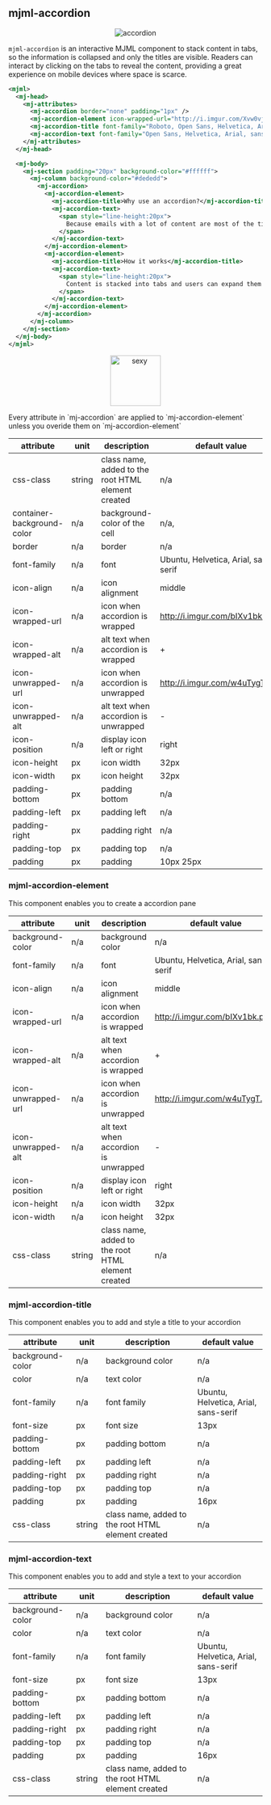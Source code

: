 ## mjml-accordion

<p align="center">
  <img src="http://i.imgur.com/C4S9MVc.gif" alt="accordion" />
</p>

`mjml-accordion` is an interactive MJML component to stack content in tabs, so the information is collapsed and only the titles are visible. Readers can interact by clicking on the tabs to reveal the content, providing a great experience on mobile devices where space is scarce.

```xml
<mjml>
  <mj-head>
    <mj-attributes>
      <mj-accordion border="none" padding="1px" />
      <mj-accordion-element icon-wrapped-url="http://i.imgur.com/Xvw0vjq.png" icon-unwrapped-url="http://i.imgur.com/KKHenWa.png" icon-height="24px" icon-width="24px" />
      <mj-accordion-title font-family="Roboto, Open Sans, Helvetica, Arial, sans-serif" background-color="#fff" color="#031017" padding="15px" font-size="18px" />
      <mj-accordion-text font-family="Open Sans, Helvetica, Arial, sans-serif" background-color="#fafafa" padding="15px" color="#505050" font-size="14px" />
    </mj-attributes>
  </mj-head>

  <mj-body>
    <mj-section padding="20px" background-color="#ffffff">
      <mj-column background-color="#dededd">
        <mj-accordion>
          <mj-accordion-element>
            <mj-accordion-title>Why use an accordion?</mj-accordion-title>
            <mj-accordion-text>
              <span style="line-height:20px">
                Because emails with a lot of content are most of the time a very bad experience on mobile, mj-accordion comes handy when you want to deliver a lot of information in a concise way.
              </span>
            </mj-accordion-text>
          </mj-accordion-element>
          <mj-accordion-element>
            <mj-accordion-title>How it works</mj-accordion-title>
            <mj-accordion-text>
              <span style="line-height:20px">
                Content is stacked into tabs and users can expand them at will. If responsive styles are not supported (mostly on desktop clients), tabs are then expanded and your content is readable at once.
              </span>
            </mj-accordion-text>
          </mj-accordion-element>
        </mj-accordion>
      </mj-column>
    </mj-section>
  </mj-body>
</mjml>
```

<p align="center">
  <a href="https://mjml.io/try-it-live/components/accordion">
    <img width="100px" src="http://imgh.us/TRYITLIVE.svg" alt="sexy" />
  </a>
</p>

<aside class="notice">
Every attribute in `mj-accordion` are applied to `mj-accordion-element` unless you overide them on `mj-accordion-element`
</aside>


attribute | unit | description | default value
----------|------|-------------|---------------
css-class | string | class name, added to the root HTML element created | n/a
container-background-color | n/a | background-color of the cell | n/a,
border | n/a | border | n/a
font-family | n/a | font | Ubuntu, Helvetica, Arial, sans-serif
icon-align | n/a | icon alignment | middle
icon-wrapped-url | n/a | icon when accordion is wrapped | http://i.imgur.com/bIXv1bk.png
icon-wrapped-alt | n/a | alt text when accordion is wrapped | +
icon-unwrapped-url | n/a | icon when accordion is unwrapped | http://i.imgur.com/w4uTygT.png
icon-unwrapped-alt | n/a | alt text when accordion is unwrapped | -
icon-position | n/a | display icon left or right | right
icon-height | px | icon width | 32px
icon-width | px | icon height | 32px
padding-bottom | px | padding bottom | n/a
padding-left | px | padding left | n/a
padding-right | px | padding right | n/a
padding-top | px | padding top | n/a
padding | px | padding | 10px 25px

### mjml-accordion-element

This component enables you to create a accordion pane

attribute | unit | description | default value
----------|------|-------------|---------------
background-color | n/a | background color | n/a
font-family | n/a | font | Ubuntu, Helvetica, Arial, sans-serif
icon-align | n/a | icon alignment | middle
icon-wrapped-url | n/a | icon when accordion is wrapped | http://i.imgur.com/bIXv1bk.png
icon-wrapped-alt | n/a | alt text when accordion is wrapped | +
icon-unwrapped-url | n/a | icon when accordion is unwrapped | http://i.imgur.com/w4uTygT.png
icon-unwrapped-alt | n/a | alt text when accordion is unwrapped | -
icon-position | n/a | display icon left or right | right
icon-height | n/a | icon width | 32px
icon-width | n/a | icon height | 32px
css-class | string | class name, added to the root HTML element created | n/a

### mjml-accordion-title

This component enables you to add and style a title to your accordion

attribute | unit | description | default value
----------|------|-------------|---------------
background-color | n/a | background color | n/a
color | n/a | text color | n/a
font-family | n/a | font family | Ubuntu, Helvetica, Arial, sans-serif
font-size | px | font size | 13px
padding-bottom | px | padding bottom | n/a
padding-left | px | padding left | n/a
padding-right | px | padding right | n/a
padding-top | px | padding top | n/a
padding | px | padding | 16px
css-class | string | class name, added to the root HTML element created | n/a

### mjml-accordion-text

This component enables you to add and style a text to your accordion

attribute | unit | description | default value
----------|------|-------------|---------------
background-color | n/a | background color | n/a
color | n/a | text color | n/a
font-family | n/a | font family | Ubuntu, Helvetica, Arial, sans-serif
font-size | px | font size | 13px
padding-bottom | px | padding bottom | n/a
padding-left | px | padding left | n/a
padding-right | px | padding right | n/a
padding-top | px | padding top | n/a
padding | px | padding | 16px
css-class | string | class name, added to the root HTML element created | n/a
